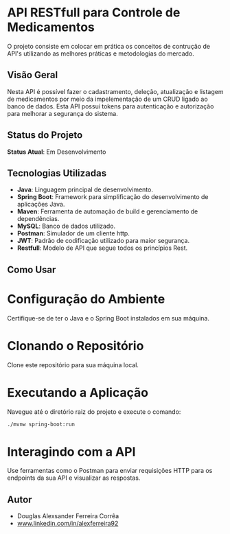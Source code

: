 # API RESTfull para Controle de Medicamentos

O projeto consiste em colocar em prática os conceitos de contrução de API's utilizando as melhores práticas e metodologias do mercado.

## Visão Geral

Nesta API é possível fazer o cadastramento, deleção, atualização e listagem de medicamentos por meio da impelementação de um CRUD ligado ao banco de dados.
Esta API possui tokens para autenticação e autorização para melhorar a segurança do sistema.

## Status do Projeto

**Status Atual**: Em Desenvolvimento 

## Tecnologias Utilizadas

- **Java**: Linguagem principal de desenvolvimento.
- **Spring Boot**: Framework para simplificação do desenvolvimento de aplicações Java.
- **Maven**: Ferramenta de automação de build e gerenciamento de dependências.
- **MySQL**: Banco de dados utilizado.
- **Postman**: Simulador de um cliente http.
- **JWT**: Padrão de codificação utilizado para maior segurança.
- **Restfull**: Modelo de API que segue todos os princípios Rest.

## Como Usar

# Configuração do Ambiente

Certifique-se de ter o Java e o Spring Boot instalados em sua máquina.

# Clonando o Repositório

Clone este repositório para sua máquina local.

# Executando a Aplicação
Navegue até o diretório raiz do projeto e execute o comando:

```bash
./mvnw spring-boot:run
```

# Interagindo com a API
Use ferramentas como o Postman para enviar requisições HTTP para os endpoints da sua API e visualizar as respostas.

## Autor

- Douglas Alexsander Ferreira Corrêa
- www.linkedin.com/in/alexferreira92
